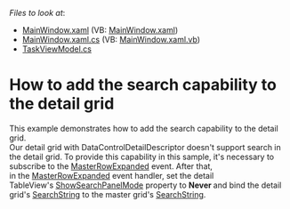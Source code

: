 <!-- default file list -->
*Files to look at*:

* [MainWindow.xaml](./CS/DetailGridSearchExample/MainWindow.xaml) (VB: [MainWindow.xaml](./VB/DetailGridSearchExample/MainWindow.xaml))
* [MainWindow.xaml.cs](./CS/DetailGridSearchExample/MainWindow.xaml.cs) (VB: [MainWindow.xaml.vb](./VB/DetailGridSearchExample/MainWindow.xaml.vb))
* [TaskViewModel.cs](./CS/DetailGridSearchExample/TaskViewModel.cs)
<!-- default file list end -->
# How to add the search capability to the detail grid


<p>This example demonstrates how to add the search capability to the detail grid.<br>Our detail grid with DataControlDetailDescriptor doesn't support search in the detail grid. To provide this capability in this sample, it's necessary to subscribe to the <a href="https://documentation.devexpress.com/WPF/DevExpress.Xpf.Grid.GridControl.MasterRowExpanded.event">MasterRowExpanded</a> event. After that, in the <a href="https://documentation.devexpress.com/WPF/DevExpress.Xpf.Grid.GridControl.MasterRowExpanded.event">MasterRowExpanded</a> event handler, set the detail TableView's <a href="https://documentation.devexpress.com/WPF/DevExpress.Xpf.Grid.DataViewBase.ShowSearchPanelMode.property">ShowSearchPanelMode</a> property to <strong>Never </strong>and bind the detail grid's <a href="https://documentation.devexpress.com/WPF/DevExpress.Xpf.Grid.DataViewBase.SearchString.property">SearchString</a> to the master grid's <a href="https://documentation.devexpress.com/WPF/DevExpress.Xpf.Grid.DataViewBase.SearchString.property">SearchString</a>.</p>

<br/>


